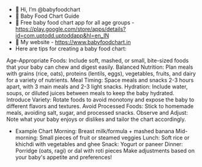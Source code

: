 - 👋 Hi, I’m @babyfoodchart
- 👀 Baby Food Chart Guide
- 🌱 Free baby food chart app for all age groups - https://play.google.com/store/apps/details?id=com.uptodd.uptoddapp&hl=en_IN
- 💞️ My website - https://www.babyfoodchart.in
- Here are tips for creating a baby food chart:

Age-Appropriate Foods: Include soft, mashed, or small, bite-sized foods that your baby can chew and digest easily.
Balanced Nutrition: Plan meals with grains (rice, oats), proteins (lentils, eggs), vegetables, fruits, and dairy for a variety of nutrients.
Meal Timing: Space meals and snacks 2-3 hours apart, with 3 main meals and 2-3 light snacks.
Hydration: Include water, soups, or diluted juices between meals to keep the baby hydrated.
Introduce Variety: Rotate foods to avoid monotony and expose the baby to different flavors and textures.
Avoid Processed Foods: Stick to homemade meals, avoiding salt, sugar, and processed snacks.
Observe and Adjust: Note what your baby enjoys or dislikes and tailor the chart accordingly.
- Example Chart
Morning: Breast milk/formula + mashed banana
Mid-morning: Small pieces of fruit or steamed veggies
Lunch: Soft rice or khichdi with vegetables and ghee
Snack: Yogurt or paneer
Dinner: Porridge (oats, ragi) or dal with roti pieces
Make adjustments based on your baby's appetite and preferences!

<!---
babyfoodchart/babyfoodchart is a ✨ special ✨ repository because its `README.md` (this file) appears on your GitHub profile.
You can click the Preview link to take a look at your changes.
--->
